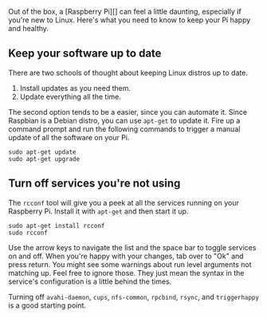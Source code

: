 <!--
title: Care and feeding of a Raspberry Pi
created: 25 April 2013 - 8:57 pm
updated: 25 April 2013 - 9:16 pm
publish: 2 April 2013
slug: healthy-pi
tags: coding, pi
-->

Out of the box, a [Raspberry Pi][] can feel a little daunting, especially if
you're new to Linux. Here's what you need to know to keep your Pi happy and
healthy.

## Keep your software up to date ##

There are two schools of thought about keeping Linux distros up to date.

1. Install updates as you need them.
2. Update everything all the time.

The second option tends to be a easier, since you can automate it. Since
Raspbian is a Debian distro, you can use `apt-get` to update it. Fire up
a command prompt and run the following commands to trigger a manual update
of all the software on your Pi.

    sudo apt-get update
    sudo apt-get upgrade

## Turn off services you're not using ##

The `rcconf` tool will give you a peek at all the services running on your
Raspberry Pi. Install it with `apt-get` and then start it up.

    sudo apt-get install rcconf
    sudo rcconf

Use the arrow keys to navigate the list and the space bar to toggle services on
and off. When you're happy with your changes, tab over to "Ok" and press return.
You might see some warnings about run level arguments not matching up. Feel free
to ignore those. They just mean the syntax in the service's configuration is a
little behind the times.

Turning off `avahi-daemon`, `cups`, `nfs-common`, `rpcbind`, `rsync`, and
`triggerhappy` is a good starting point.
